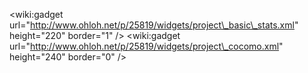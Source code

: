 &lt;wiki:gadget url="http://www.ohloh.net/p/25819/widgets/project\_basic\_stats.xml" height="220"  border="1" /&gt;
&lt;wiki:gadget url="http://www.ohloh.net/p/25819/widgets/project\_cocomo.xml" height="240"  border="0" /&gt;